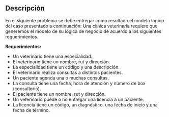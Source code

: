 ## Descripción
En el siguiente problema se debe entregar como resultado el modelo lógico del caso presentado a continuación:
Una clínica veterinaria requiere que generemos el modelo de su lógica de negocio de acuerdo a los siguientes requerimientos.

**Requerimientos:**

- Un veterinario tiene una especialidad.
- El veterinario tiene un nombre, rut y dirección.
- La especialidad tiene un código y una descripción.
- El veterinario realiza consultas a distintos pacientes.
- Un paciente agenda una o muchas consultas.
- La consulta tiene una fecha, hora de atención y número de box (consultorio).
- El paciente tiene un nombre, rut y dirección.
- Un veterinario puede o no entregar una licencia a un paciente.
- La licencia tiene un código, un diagnóstico, una fecha de inicio y una fecha de término.